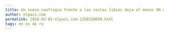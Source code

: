 ```yaml
---
title: Un nuevo naufragio frente a las costas libias deja al menos 90 desaparecidos
author: elpais.com
permalink: 2018-02-02-elpais.com-1250328609.html
tags: en es de ru
---
```


